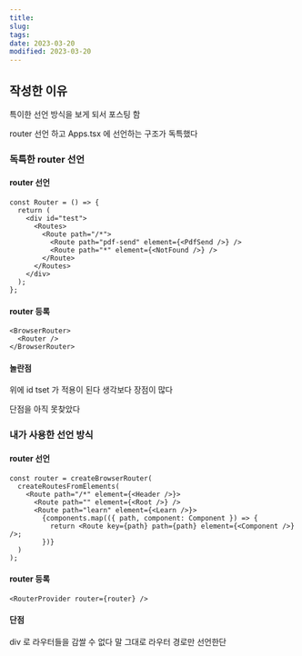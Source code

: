 ```yaml
---
title:
slug:
tags:
date: 2023-03-20
modified: 2023-03-20
---
```


## 작성한 이유

특이한 선언 방식을 보게 되서 포스팅 함

router 선언 하고 Apps.tsx 에 선언하는 구조가 독특했다

### 독특한 router 선언

#### router 선언

```tsx
const Router = () => {
  return (
    <div id="test">
      <Routes>
        <Route path="/*">
          <Route path="pdf-send" element={<PdfSend />} />
          <Route path="*" element={<NotFound />} />
        </Route>
      </Routes>
    </div>
  );
};
```

#### router 등록

```tsx
<BrowserRouter>
  <Router />
</BrowserRouter>
```

#### 놀란점

위에 id tset 가 적용이 된다
생각보다 장점이 많다

단점을 아직 못찾았다

### 내가 사용한 선언 방식

#### router 선언

```tsx
const router = createBrowserRouter(
  createRoutesFromElements(
    <Route path="/*" element={<Header />}>
      <Route path="" element={<Root />} />
      <Route path="learn" element={<Learn />}>
        {components.map(({ path, component: Component }) => {
          return <Route key={path} path={path} element={<Component />} />;
        })}
  )
);
```

#### router 등록

```tsx
<RouterProvider router={router} />
```

#### 단점

div 로 라우터들을 감쌀 수 없다
말 그대로 라우터 경로만 선언한단
